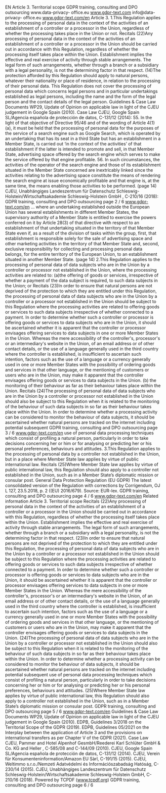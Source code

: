 EN
Article 3.
Territorial scope
GDPR training, consulting and DPO outsourcing www.data-privacy-
office.eu
www.gdpr-text.com
info@data-privacy-
office.eu
www.gdpr-text.com/en
Article 3.
1.This Regulation applies to the processing of personal data in the context of the activities of an establishment of a
controller or a processor in the Union, regardless of whether the processing takes place in the Union or not.
Recitals
(22)Any processing of personal data in the context of the activities of an establishment of a controller or a processor in the Union
should be carried out in accordance with this Regulation, regardless of whether the processing itself takes place within the Union.
Establishment implies the effective and real exercise of activity through stable arrangements. The legal form of such arrangements,
whether through a branch or a subsidiary with a legal personality, is not the determining factor in that respect.
(14)The protection afforded by this Regulation should apply to natural persons, whatever their nationality or place of residence, in
relation to the processing of their personal data. This Regulation does not cover the processing of personal data which concerns legal
persons and in particular undertakings established as legal persons, including the name and the form of the legal person and the
contact details of the legal person.
Guidelines & Case Law
Documents
WP29, Update of Opinion on applicable law in light of the CJEU judgement in Google Spain (2010).
Case Law
CJEU, Google Spain SL/Agencia española de protección de datos, C-131/12 (2014):
55. In the light of that objective of Directive 95/46 and of the wording of Article 4(1)(a), it must be held that the processing
of personal data for the purposes of the service of a search engine such as Google Search, which is operated by an undertaking
that has its seat in a third State but has an establishment in a Member State, is carried out ‘in the context of the activities’ of
that establishment if the latter is intended to promote and sell, in that Member State, advertising space offered by the search
engine which serves to make the service offered by that engine profitable.
56. In such circumstances, the activities of the operator of the search engine and those of its establishment situated in the
Member State concerned are inextricably linked since the activities relating to the advertising space constitute the means of
rendering the search engine at issue economically profitable and that engine is, at the same time, the means enabling those
activities to be performed. (page 14)
CJEU, Unabhängiges Landeszentrum für Datenschutz Schleswig-Holstein/Wirtschaftsakademie Schleswig-Holstein GmbH , C-210/16
(2018):
GDPR training, consulting and DPO outsourcing page 2 / 6
www.gdpr-text.com/en
… where an undertaking established outside the European Union has several establishments in different Member States, the
supervisory authority of a Member State is entitled to exercise the powers conferred on it by Article 28(3) of that directive
with respect to an establishment of that undertaking situated in the territory of that Member State even if, as a result of the
division of tasks within the group, first, that establishment is responsible solely for the sale of advertising space and other
marketing activities in the territory of that Member State and, second, exclusive responsibility for collecting and processing
personal data belongs, for the entire territory of the European Union, to an establishment situated in another Member State.
(page 14)
2.This Regulation applies to the processing of personal data of data subjects who are in the Union by a controller
or processor not established in the Union, where the processing activities are related to:
(a)the offering of goods or services, irrespective of whether a payment of the data subject is required, to such data
subjects in the Union; or
Recitals
(23)In order to ensure that natural persons are not deprived of the protection to which they are entitled under this Regulation, the
processing of personal data of data subjects who are in the Union by a controller or a processor not established in the Union should be
subject to this Regulation where the processing activities are related to offering goods or services to such data subjects irrespective of
whether connected to a payment. In order to determine whether such a controller or processor is offering goods or services to data
subjects who are in the Union, it should be ascertained whether it is apparent that the controller or processor envisages offering
services to data subjects in one or more Member States in the Union. Whereas the mere accessibility of the controller's, processor's or
an intermediary's website in the Union, of an email address or of other contact details, or the use of a language generally used in the
third country where the controller is established, is insufficient to ascertain such intention, factors such as the use of a language or a
currency generally used in one or more Member States with the possibility of ordering goods and services in that other language, or
the mentioning of customers or users who are in the Union, may make it apparent that the controller envisages offering goods or
services to data subjects in the Union.
(b) the monitoring of their behaviour as far as their behaviour takes place within the Union.
Recitals
(24)The processing of personal data of data subjects who are in the Union by a controller or processor not established in the Union
should also be subject to this Regulation when it is related to the monitoring of the behaviour of such data subjects in so far as their
behaviour takes place within the Union. In order to determine whether a processing activity can be considered to monitor the
behaviour of data subjects, it should be ascertained whether natural persons are tracked on the internet including potential subsequent
GDPR training, consulting and DPO outsourcing page 3 / 6
www.gdpr-text.com/en
use of personal data processing techniques which consist of profiling a natural person, particularly in order to take decisions
concerning her or him or for analysing or predicting her or his personal preferences, behaviours and attitudes.
3.This Regulation applies to the processing of personal data by a controller not established in the Union, but in a
place where Member State law applies by virtue of public international law.
Recitals
(25)Where Member State law applies by virtue of public international law, this Regulation should also apply to a controller not
established in the Union, such as in a Member State’s diplomatic mission or consular post. 
General Data Protection Regulation (EU GDPR)
The latest consolidated version of the Regulation with corrections by Corrigendum, OJ L 127, 23.5.2018, p. 2
((EU) 2016/679). Source: EUR-lex.
GDPR training, consulting and DPO outsourcing page 4 / 6
www.gdpr-text.com/en
Related information Article 3. Territorial scope
Recitals
(22)Any processing of personal data in the context of the activities of an establishment of a controller or a processor
in the Union should be carried out in accordance with this Regulation, regardless of whether the processing itself
takes place within the Union. Establishment implies the effective and real exercise of activity through stable
arrangements. The legal form of such arrangements, whether through a branch or a subsidiary with a legal
personality, is not the determining factor in that respect.
(23)In order to ensure that natural persons are not deprived of the protection to which they are entitled under this
Regulation, the processing of personal data of data subjects who are in the Union by a controller or a processor not
established in the Union should be subject to this Regulation where the processing activities are related to offering
goods or services to such data subjects irrespective of whether connected to a payment. In order to determine whether
such a controller or processor is offering goods or services to data subjects who are in the Union, it should be
ascertained whether it is apparent that the controller or processor envisages offering services to data subjects in one
or more Member States in the Union. Whereas the mere accessibility of the controller's, processor's or an
intermediary's website in the Union, of an email address or of other contact details, or the use of a language generally
used in the third country where the controller is established, is insufficient to ascertain such intention, factors such as
the use of a language or a currency generally used in one or more Member States with the possibility of ordering
goods and services in that other language, or the mentioning of customers or users who are in the Union, may make it
apparent that the controller envisages offering goods or services to data subjects in the Union.
(24)The processing of personal data of data subjects who are in the Union by a controller or processor not
established in the Union should also be subject to this Regulation when it is related to the monitoring of the behaviour
of such data subjects in so far as their behaviour takes place within the Union. In order to determine whether a
processing activity can be considered to monitor the behaviour of data subjects, it should be ascertained whether
natural persons are tracked on the internet including potential subsequent use of personal data processing techniques
which consist of profiling a natural person, particularly in order to take decisions concerning her or him or for
analysing or predicting her or his personal preferences, behaviours and attitudes.
(25)Where Member State law applies by virtue of public international law, this Regulation should also apply to a
controller not established in the Union, such as in a Member State’s diplomatic mission or consular post.
GDPR training, consulting and DPO outsourcing page 5 / 6
www.gdpr-text.com/en
Guidelines & Case Law
Documents
WP29, Update of Opinion on applicable law in light of the CJEU judgement in Google Spain (2010).
EDPB, Guidelines 3/2018 on the Territorial Scope of the GDPR (2019).
EDPB, Guidelines 05/2021 on the Interplay between the application of Article 3 and the provisions on international
transfers as per Chapter V of the GDPR (2021).
Case Law
CJEU, Pammer and Hotel Alpenhof GesmbH/Reederei Karl Schlüter GmbH & Co. KG and Heller , C-585/08 and
C-144/09 (2010).
CJEU, Google Spain SL/Agencia española de protección de datos, C-131/12 (2014).
CJEU, Verein für Konsumenteninformation/Amazon EU Sàrl, C-191/15 (2015).
CJEU, Weltimmo s.r.o./Nemzeti Adatvédelmi és Információszabadság Hatóság, C-230/14 (2015).
CJEU, Unabhängiges Landeszentrum für Datenschutz Schleswig-Holstein/Wirtschaftsakademie Schleswig-Holstein
GmbH, C-210/16 (2018).
Powered by TCPDF (www.tcpdf.org)
GDPR training, consulting and DPO outsourcing page 6 / 6